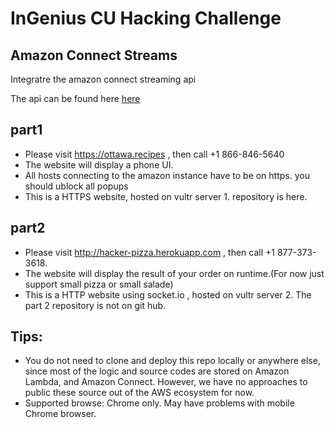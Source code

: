 # InGenius CU Hacking Challenge

## Amazon Connect Streams
Integratre the amazon connect streaming api

The api can be found here [here](https://github.com/aws/amazon-connect-streams)

## part1 
* Please visit https://ottawa.recipes , then call +1 866-846-5640
* The website will display a phone UI.
* All hosts connecting to the amazon instance have to be on https. you should ublock all popups
* This is a HTTPS website, hosted on vultr server 1. repository is here.

## part2
* Please visit http://hacker-pizza.herokuapp.com , then call +1 877-373-3618. 
* The website will display the result of your order on runtime.(For now just support small pizza or small salade)
* This is a HTTP website using socket.io , hosted on vultr server 2. The part 2 repository is not on git hub.

## Tips:
* You do not need to clone and deploy this repo locally or anywhere else, since most of the logic and source codes are stored on Amazon Lambda, and Amazon Connect. However, we have no approaches to public these source out of the AWS ecosystem for now.
* Supported browse: Chrome only. May have problems with mobile Chrome browser.
